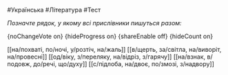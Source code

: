 #Українська #Література #Тест

*Позначте рядок, у якому всі прислівники пишуться разом:*

{noChangeVote on}
{hideProgress on}
{shareEnable off}
{hideCount on}

[[на/похваті, по/ночі, у/розтіч, на/жаль]]
[[в/щерть, за/світла, на/виворіт, на/провесні]]
[[од/віку, з/переляку, на/відріз, з/гарячу]]
[[на/взнак, в/подовж, до/речі, що/духу]]
[[с/підлоба, на/двоє, по/змозі, з/надвору]]
